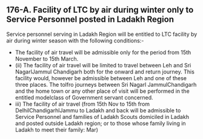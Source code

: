 ## 176-A. Facility of LTC by air during winter only to Service Personnel posted in Ladakh Region

Service personnel serving in Ladakh Region will be entitled to LTC facility by air during winter season with the following conditions:-

- The facility of air travel will be admissible only for the period from 15th November to 15th March.
- (ii) The facility of air travel will be limited to travel between Leh and Sri NagarlJammul Chandigarh both for the onward and return journey. This facility would, however be admissible between Leh and one of these three places. The tolfro journeys between Sri Nagarl JammulChandigarh and the home town or any other place of visit will be performed in the entitled modelclass of Government servant concerned.
- iii) The facility of air travel (from 15th Nov to 15th from DelhilChandigarhlJammu to Ladakh and back will be admissible to Service Personnel and families of Ladakh Scouts domiciled in Ladakh and posted outside Ladakh region; or to those whose family living in Ladakh to meet their family: Mar)
